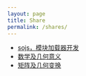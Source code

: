 ```yaml
---
layout: page
title: Share
permalink: /shares/
---
```

<ul>
  <li><a href="/share/2014-07-31/sojs-ppt/index.html" target="_blank">sojs，模块加载器开发</a></li>
  <li><a href="/share/2015-10-09/math/index.html" target="_blank">数学及几何意义</a></li>
  <li><a href="/share/2015-12-01/index.html" target="_blank">矩阵及几何变换</a></li>
</ul>